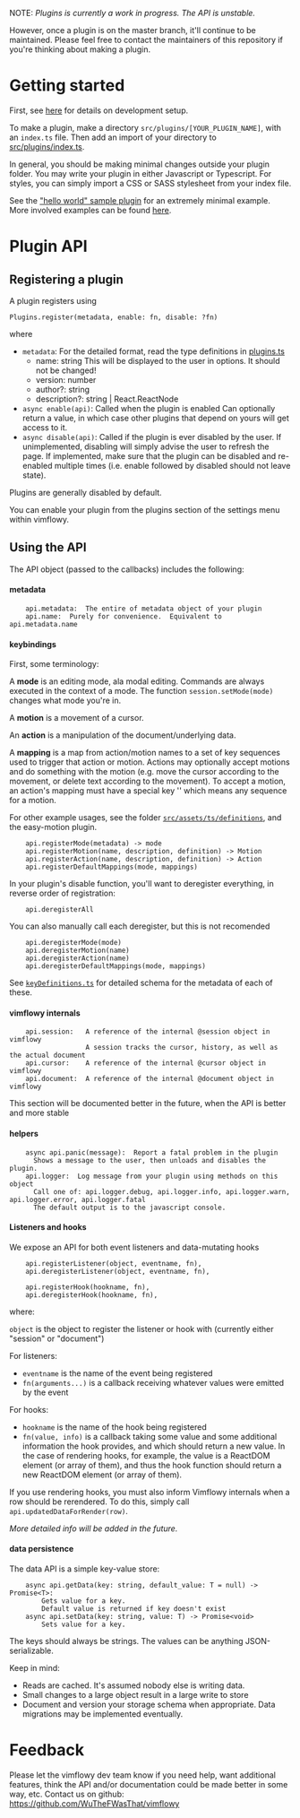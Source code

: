 NOTE: *Plugins is currently a work in progress.  The API is unstable.*

However, once a plugin is on the master branch, it'll continue to be maintained.
Please feel free to contact the maintainers of this repository if you're thinking about making a plugin.

# Getting started

First, see [here](./dev_setup.md) for details on development setup.

To make a plugin, make a directory `src/plugins/[YOUR_PLUGIN_NAME]`, with an `index.ts` file.
Then add an import of your directory to [src/plugins/index.ts](../src/plugins/index.ts).

In general, you should be making minimal changes outside your plugin folder.
You may write your plugin in either Javascript or Typescript.
For styles, you can simply import a CSS or SASS stylesheet from your index file.

See the ["hello world" sample plugin](../src/plugins/examples/index.ts) for an extremely minimal example.
More involved examples can be found [here](../src/plugins).

# Plugin API

## Registering a plugin

A plugin registers using

```
Plugins.register(metadata, enable: fn, disable: ?fn)
```
where
- `metadata`:  For the detailed format, read the type definitions in [plugins.ts](../src/assets/ts/plugins.ts)
  - name: string
    This will be displayed to the user in options. It should not be changed!
  - version: number
  - author?: string
  - description?: string | React.ReactNode
- `async enable(api)`:
  Called when the plugin is enabled
  Can optionally return a value, in which case other plugins that depend on yours will get access to it.
- `async disable(api)`:
  Called if the plugin is ever disabled by the user.
  If unimplemented, disabling will simply advise the user to refresh the page.
  If implemented, make sure that the plugin can be disabled and re-enabled multiple times (i.e. enable followed by disabled should not leave state).

Plugins are generally disabled by default.

You can enable your plugin from the plugins section of the settings menu within vimflowy.

## Using the API

The API object (passed to the callbacks) includes the following:

####  metadata

```
    api.metadata:  The entire of metadata object of your plugin
    api.name:  Purely for convenience.  Equivalent to api.metadata.name
```

#### keybindings

First, some terminology:

A **mode** is an editing mode, ala modal editing.
Commands are always executed in the context of a mode.
The function `session.setMode(mode)` changes what mode you're in.

A **motion** is a movement of a cursor.

An **action** is a manipulation of the document/underlying data.

A **mapping** is a map from action/motion names to a set of key sequences used to trigger that action or motion.
Actions may optionally accept motions and do something with the motion
(e.g. move the cursor according to the movement, or delete text according to the movement).
To accept a motion, an action's mapping must have a special key '<motion>' which means any sequence for a motion.

For other example usages, see the folder [`src/assets/ts/definitions`](../src/assets/ts/definitions), and the easy-motion plugin.

```
    api.registerMode(metadata) -> mode
    api.registerMotion(name, description, definition) -> Motion
    api.registerAction(name, description, definition) -> Action
    api.registerDefaultMappings(mode, mappings)
```

In your plugin's disable function, you'll want to deregister everything, in reverse order of registration:
```
    api.deregisterAll
```
You can also manually call each deregister, but this is not recomended
```
    api.deregisterMode(mode)
    api.deregisterMotion(name)
    api.deregisterAction(name)
    api.deregisterDefaultMappings(mode, mappings)
```

See [`keyDefinitions.ts`](../src/assets/ts/keyDefinitions.ts) for detailed schema for the metadata of each of these.

#### vimflowy internals

```
    api.session:   A reference of the internal @session object in vimflowy
                   A session tracks the cursor, history, as well as the actual document
    api.cursor:    A reference of the internal @cursor object in vimflowy
    api.document:  A reference of the internal @document object in vimflowy
```

This section will be documented better in the future, when the API is better and more stable

#### helpers
```
    async api.panic(message):  Report a fatal problem in the plugin
      Shows a message to the user, then unloads and disables the plugin.
    api.logger:  Log message from your plugin using methods on this object
      Call one of: api.logger.debug, api.logger.info, api.logger.warn, api.logger.error, api.logger.fatal
      The default output is to the javascript console.
```

#### Listeners and hooks

We expose an API for both event listeners and data-mutating hooks
```
    api.registerListener(object, eventname, fn),
    api.deregisterListener(object, eventname, fn),

    api.registerHook(hookname, fn),
    api.deregisterHook(hookname, fn),
```
where:

`object` is the object to register the listener or hook with (currently either "session" or "document")

For listeners:
- `eventname` is the name of the event being registered
- `fn(arguments...)` is a callback receiving whatever values were emitted by the event

For hooks:
- `hookname` is the name of the hook being registered
- `fn(value, info)` is a callback taking some value and some additional information the hook provides, and which should return a new value.
  In the case of rendering hooks, for example, the value is a ReactDOM element (or array of them),
  and thus the hook function should return a new ReactDOM element (or array of them).

If you use rendering hooks, you must also inform Vimflowy internals when a row should be rerendered.
To do this, simply call `api.updatedDataForRender(row)`.

*More detailed info will be added in the future.*

#### data persistence

The data API is a simple key-value store:
```
    async api.getData(key: string, default_value: T = null) -> Promise<T>:
        Gets value for a key.
        Default value is returned if key doesn't exist
    async api.setData(key: string, value: T) -> Promise<void>
        Sets value for a key.
```

The keys should always be strings.  The values can be anything JSON-serializable.

Keep in mind:
- Reads are cached.  It's assumed nobody else is writing data.
- Small changes to a large object result in a large write to store
- Document and version your storage schema when appropriate. Data migrations may be implemented eventually.

# Feedback

Please let the vimflowy dev team know if you need help, want additional features, think the API and/or documentation could be made better in some way, etc.
Contact us on github: https://github.com/WuTheFWasThat/vimflowy
